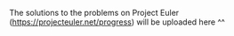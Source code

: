 

The solutions to the problems on Project Euler (https://projecteuler.net/progress) will be uploaded here ^^
